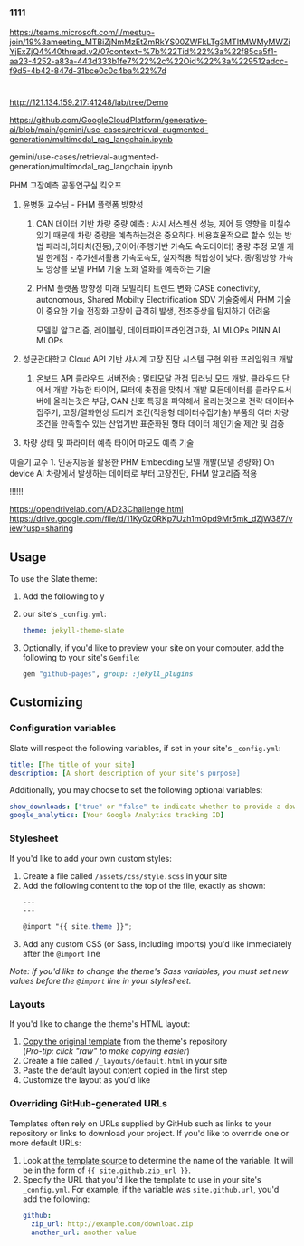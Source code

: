 ### 1111
https://teams.microsoft.com/l/meetup-join/19%3ameeting_MTBiZjNmMzEtZmRkYS00ZWFkLTg3MTItMWMyMWZiYjExZjQ4%40thread.v2/0?context=%7b%22Tid%22%3a%22f85ca5f1-aa23-4252-a83a-443d333b1fe7%22%2c%22Oid%22%3a%229512adcc-f9d5-4b42-847d-31bce0c0c4ba%22%7d


#

http://121.134.159.217:41248/lab/tree/Demo


https://github.com/GoogleCloudPlatform/generative-ai/blob/main/gemini/use-cases/retrieval-augmented-generation/multimodal_rag_langchain.ipynb


gemini/use-cases/retrieval-augmented-generation/multimodal_rag_langchain.ipynb


PHM 고장예측 공동연구실 킥오프
1. 윤병동 교수님 - PHM 플랫폼 방향성
	1) CAN 데이터 기반 차량 중량 예측 : 샤시 서스펜션 성능, 제어 등 영향을 미칠수 있기 때문에 차량 중량을 예측하는것은 중요하다.
		비용효율적으로 할수 있는 방법
		페라리,히타치(진동),굿이어(주행기반 가속도 속도데이터) 중량 추정 모델 개발
		한계점 - 추가센서활용 가속도속도, 실자적용 적합성이 낮다.
		종/횡방향 가속도 앙상블 모델
	PHM 기술 노화 열화를 예측하는 기술 
	
	2) PHM 플랫폼 방향성
		미래 모빌리티 트렌드 변화 CASE conectivity, autonomous, Shared Mobilty Electrification
		SDV 기술중에서 PHM 기술이 중요한 기술
		전장화 고장이 급격히 발생, 전조증상을 탐지하기 어려움
		
		모델링 알고리즘, 레이블링, 데이터파이프라인견고화, AI MLOPs 
		PINN AI MLOPs 
		
2. 성균관대학교 Cloud API 기반 샤시계 고장 진단 시스템 구현 위한 프레임워크 개발
	1. 온보드 API 클라우드 서버전송 : 멀티모달 관점 딥러닝 모드 개발. 클라우드 단에서 개발 가능한 
		타이어, 모터에 촛점을 맞춰서 개발
		모든데이터를 클라우드서버에 올리는것은 부담, CAN 신호 특징을 파악해서 올리는것으로 전략
		데이터수집주기, 고장/열화현상 트리거 조건(적응형 데이터수집기술) 
		부품의 여러 차량 조건을 만족할수 있는 산업기반 표준화된 형태 데이터 체인기술 제안 및 검증
		
3. 차량 상태 및 파라미터 예측
	타이어 마모도 예측 기술 
	


이슬기 교수 
	1. 인공지능을 활용한 PHM Embedding 모델 개발(모델 경량화) On device AI
		차량에서 발생하는 데이터로 부터 고장진단, PHM 알고리즘 적용
		
		


!!!!!!





https://opendrivelab.com/AD23Challenge.html
https://drive.google.com/file/d/11Ky0z0RKp7Uzh1mOpd9Mr5mk_dZjW387/view?usp=sharing


## Usage

To use the Slate theme:

1. Add the following to y
2. our site's `_config.yml`:

    ```yml
    theme: jekyll-theme-slate
    ```

3. Optionally, if you'd like to preview your site on your computer, add the following to your site's `Gemfile`:

    ```ruby
    gem "github-pages", group: :jekyll_plugins
    ```

## Customizing

### Configuration variables

Slate will respect the following variables, if set in your site's `_config.yml`:

```yml
title: [The title of your site]
description: [A short description of your site's purpose]
```

Additionally, you may choose to set the following optional variables:

```yml
show_downloads: ["true" or "false" to indicate whether to provide a download URL]
google_analytics: [Your Google Analytics tracking ID]
```

### Stylesheet

If you'd like to add your own custom styles:

1. Create a file called `/assets/css/style.scss` in your site
2. Add the following content to the top of the file, exactly as shown:
    ```scss
    ---
    ---

    @import "{{ site.theme }}";
    ```
3. Add any custom CSS (or Sass, including imports) you'd like immediately after the `@import` line

*Note: If you'd like to change the theme's Sass variables, you must set new values before the `@import` line in your stylesheet.*

### Layouts

If you'd like to change the theme's HTML layout:

1. [Copy the original template](https://github.com/pages-themes/slate/blob/master/_layouts/default.html) from the theme's repository<br />(*Pro-tip: click "raw" to make copying easier*)
2. Create a file called `/_layouts/default.html` in your site
3. Paste the default layout content copied in the first step
4. Customize the layout as you'd like

### Overriding GitHub-generated URLs

Templates often rely on URLs supplied by GitHub such as links to your repository or links to download your project. If you'd like to override one or more default URLs:

1. Look at [the template source](https://github.com/pages-themes/slate/blob/master/_layouts/default.html) to determine the name of the variable. It will be in the form of `{{ site.github.zip_url }}`.
2. Specify the URL that you'd like the template to use in your site's `_config.yml`. For example, if the variable was `site.github.url`, you'd add the following:
    ```yml
    github:
      zip_url: http://example.com/download.zip
      another_url: another value
    ```

